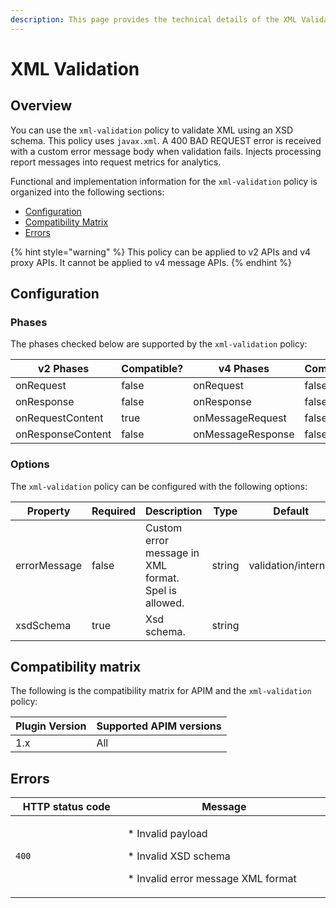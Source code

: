 ```yaml
---
description: This page provides the technical details of the XML Validation policy
---
```


# XML Validation

## Overview

You can use the `xml-validation` policy to validate XML using an XSD schema. This policy uses `javax.xml`. A 400 BAD REQUEST error is received with a custom error message body when validation fails. Injects processing report messages into request metrics for analytics.

Functional and implementation information for the `xml-validation` policy is organized into the following sections:

* [Configuration](xml-validation.md#configuration)
* [Compatibility Matrix](xml-validation.md#compatibility-matrix)
* [Errors](xml-validation.md#errors)

{% hint style="warning" %}
This policy can be applied to v2 APIs and v4 proxy APIs. It cannot be applied to v4 message APIs.
{% endhint %}

## Configuration

### Phases

The phases checked below are supported by the `xml-validation` policy:

<table data-full-width="false"><thead><tr><th width="209">v2 Phases</th><th width="139" data-type="checkbox">Compatible?</th><th width="202.41136671177264">v4 Phases</th><th data-type="checkbox">Compatible?</th></tr></thead><tbody><tr><td>onRequest</td><td>false</td><td>onRequest</td><td>false</td></tr><tr><td>onResponse</td><td>false</td><td>onResponse</td><td>false</td></tr><tr><td>onRequestContent</td><td>true</td><td>onMessageRequest</td><td>false</td></tr><tr><td>onResponseContent</td><td>false</td><td>onMessageResponse</td><td>false</td></tr></tbody></table>

### Options

The `xml-validation` policy can be configured with the following options:

<table><thead><tr><th width="160">Property</th><th data-type="checkbox">Required</th><th width="248">Description</th><th>Type</th><th>Default</th></tr></thead><tbody><tr><td>errorMessage</td><td>false</td><td>Custom error message in XML format. Spel is allowed.</td><td>string</td><td>validation/internal</td></tr><tr><td>xsdSchema</td><td>true</td><td>Xsd schema.</td><td>string</td><td></td></tr></tbody></table>

## Compatibility matrix

The following is the compatibility matrix for APIM and the `xml-validation` policy:

<table data-full-width="false"><thead><tr><th>Plugin Version</th><th>Supported APIM versions</th></tr></thead><tbody><tr><td>1.x</td><td>All</td></tr></tbody></table>

## Errors

<table data-full-width="false"><thead><tr><th width="201.5">HTTP status code</th><th width="387">Message</th></tr></thead><tbody><tr><td><code>400</code></td><td><p>* Invalid payload</p><p>* Invalid XSD schema</p><p>* Invalid error message XML format</p></td></tr></tbody></table>
